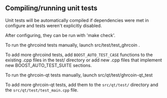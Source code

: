 Compiling/running unit tests
------------------------------------

Unit tests will be automatically compiled if dependencies were met in configure
and tests weren't explicitly disabled.

After configuring, they can be run with 'make check'.

To run the ghrcoind tests manually, launch src/test/test_ghrcoin .

To add more ghrcoind tests, add `BOOST_AUTO_TEST_CASE` functions to the existing
.cpp files in the test/ directory or add new .cpp files that
implement new BOOST_AUTO_TEST_SUITE sections.

To run the ghrcoin-qt tests manually, launch src/qt/test/ghrcoin-qt_test

To add more ghrcoin-qt tests, add them to the `src/qt/test/` directory and
the `src/qt/test/test_main.cpp` file.

